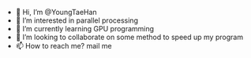 - 👋 Hi, I’m @YoungTaeHan
- 👀 I’m interested in parallel processing
- 🌱 I’m currently learning GPU programming
- 💞️ I’m looking to collaborate on some method to speed up my program
- 📫 How to reach me? mail me

<!---
YoungTaeHan/YoungTaeHan is a ✨ special ✨ repository because its `README.md` (this file) appears on your GitHub profile.
You can click the Preview link to take a look at your changes.
--->

